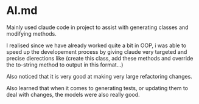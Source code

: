 # AI.md

Mainly used claude code in project to assist with generating classes and modifying methods.

I realised since we have already worked quite a bit in OOP, i was able to speed up the developement process by giving
claude very targeted and precise dierections like (create this class, add these methods <insert methods> and override the to-string method to output in this format...)

Also noticed that it is very good at making very large refactoring changes.

Also learned that when it comes to generating tests, or updating them to deal with changes, the models were also really good.
